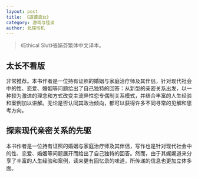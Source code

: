 ```yaml
---
layout: post
title: 《道德浪女》
category: 游戏与怪谈
author: 北辕司机
---
```


> 《Ethical Slut》張娟芬繁体中文译本。

## 太长不看版

非常推荐。本书作者是一位持有证照的婚姻与家庭治疗师及其伴侣，针对现代社会中的性、恋爱、婚姻等问题给出了自己独特的回答：从新型的亲密关系出发，以一种较为激进的理念和方式改变主流异性恋专偶制关系模式，并结合丰富的人生经验和案例加以讲解。无论是否认同其政治倾向，都可以获得许多不同寻常的见解和思考方向。

## 探索现代亲密关系的先驱

本书作者是一位持有证照的婚姻与家庭治疗师及其伴侣，写作也是针对现代社会中的性、恋爱、婚姻等问题展开而给出了自己独特的回答。然而，由于其娓娓道来分享了丰富的人生经验和案例，读来更有回忆录的味道，所传递的信息也更加立体多面。

